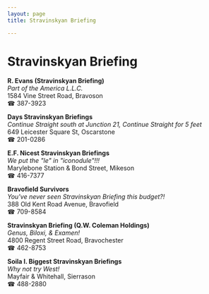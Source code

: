 ```yaml
---
layout: page 
title: Stravinskyan Briefing

---
```



# Stravinskyan Briefing


 **R. Evans (Stravinskyan Briefing)**  
_Part of the America L.L.C._  
1584 Vine Street Road, Bravoson  
☎ 387-3923

**Days Stravinskyan Briefings**  
_Continue Straight south at Junction 21, Continue Straight for 5 feet_  
649 Leicester Square St, Oscarstone  
☎ 201-0286

**E.F. Nicest Stravinskyan Briefings**  
_We put the "le" in "iconodule"!!!_  
Marylebone Station & Bond Street, Mikeson  
☎ 416-7377

**Bravofield Survivors**  
_You've never seen Stravinskyan Briefing this budget?!_  
388 Old Kent Road Avenue, Bravofield  
☎ 709-8584

**Stravinskyan Briefing (Q.W. Coleman Holdings)**  
_Genus, Biloxi, & Examen!_  
4800 Regent Street Road, Bravochester  
☎ 462-8753

**Soila I. Biggest Stravinskyan Briefings**  
_Why not try West!_  
Mayfair & Whitehall, Sierrason  
☎ 488-2880

